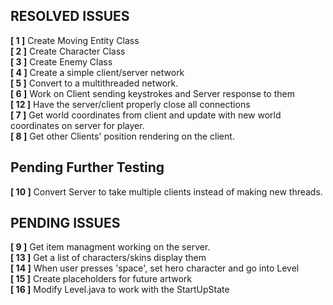 ## RESOLVED ISSUES ##
**[ 1 ]** Create Moving Entity Class<br>
**[ 2 ]** Create Character Class<br>
**[ 3 ]** Create Enemy Class<br>
**[ 4 ]** Create a simple client/server network<br>
**[ 5 ]** Convert to a multithreaded network.<br>
**[ 6 ]** Work on Client sending keystrokes and Server response to them<br>
**[ 12 ]** Have the server/client properly close all connections<br>
**[ 7 ]** Get world coordinates from client and update with new world coordinates on
server for player.<br>
**[ 8 ]** Get other Clients' position rendering on the client.<br>

## Pending Further Testing ##
**[ 10 ]** Convert Server to take multiple clients instead of making new threads.
## PENDING ISSUES ##
**[ 9 ]** Get item managment working on the server.<br>
**[ 13 ]** Get a list of characters/skins display them<br>
**[ 14 ]** When user presses 'space', set hero character and go into Level<br>
**[ 15 ]** Create placeholders for future artwork<br>
**[ 16 ]** Modify Level.java to work with the StartUpState<br>